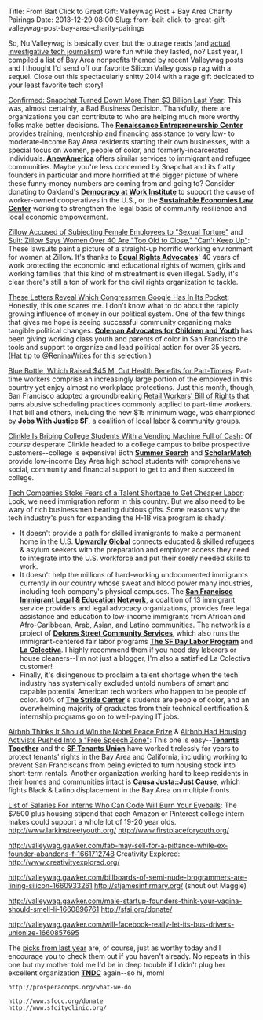 Title: From Bait Click to Great Gift: Valleywag Post + Bay Area Charity Pairings
Date: 2013-12-29 08:00
Slug: from-bait-click-to-great-gift-valleywag-post-bay-area-charity-pairings

So, Nu Valleywag is basically over, but the outrage reads (and [actual investigative tech journalism](http://valleywag.gawker.com/uber-and-its-shady-partners-are-pushing-drivers-into-su-1649936785)) were fun while they lasted, no? Last year, I compiled a list of Bay Area nonprofits themed by recent Valleywag posts and I thought I'd send off our favorite Silicon Valley gossip rag with a sequel. Close out this spectacularly shitty 2014 with a rage gift dedicated to your least favorite tech story!

[Confirmed: Snapchat Turned Down More Than $3 Billion Last Year](http://valleywag.gawker.com/confirmed-snapchat-turned-down-more-than-3-billion-la-1671970191): This was, almost certainly, a Bad Business Decision. Thankfully, there are organizations you can contribute to who are helping much more worthy folks make better decisions. The **[Renaissance Entrepreneurship Center](http://www.rencenter.org/)** provides training, mentorship and financing assistance to very low- to moderate-income Bay Area residents starting their own businesses, with a special focus on women, people of color, and formerly-incarcerated individuals. **[AnewAmerica](http://www.anewamerica.org/)** offers similar services to immigrant and refugee communities. Maybe you're less concerned by Snapchat and its fratty founders in particular and more horrified at the bigger picture of where these funny-money numbers are coming from and going to? Consider donating to Oakland's **[Democracy at Work Institute](http://institute.usworker.coop/)** to support the cause of worker-owned cooperatives in the U.S., or the **[Sustainable Economies Law Center](http://www.theselc.org/)** working to strengthen the legal basis of community resilience and local economic empowerment.
    	
[Zillow Accused of Subjecting Female Employees to "Sexual Torture"](http://valleywag.gawker.com/zillow-accused-of-subjecting-female-employees-to-sexua-1665833391) and [Suit: Zillow Says Women Over 40 Are "Too Old to Close," "Can't Keep Up"](http://valleywag.gawker.com/suit-zillow-says-women-over-40-are-too-old-to-close-1667009916): These lawsuits paint a picture of a straight-up horrific working environment for women at Zillow. It's thanks to **[Equal Rights Advocates](http://www.equalrights.org/)**' 40 years of work protecting the economic and educational rights of women, girls and working families that this kind of mistreatment is even illegal. Sadly, it's clear there's still a ton of work for the civil rights organization to tackle.

[These Letters Reveal Which Congressmen Google Has In Its Pocket](http://valleywag.gawker.com/these-letters-reveal-which-congressmen-google-has-in-it-1663875664): Honestly, this one scares me. I don't know what to do about the rapidly growing influence of money in our political system. One of the few things that gives me hope is seeing successful community organizing make tangible political changes. **[Coleman Advocates for Children and Youth](http://colemanadvocates.org/)** has been giving working class youth and parents of color in San Francisco the tools and support to organize and lead political action for over 35 years. (Hat tip to [@ReninaWrites](https://twitter.com/ReninaWrites) for this selection.)

[Blue Bottle, Which Raised $45 M, Cut Health Benefits for Part-Timers](http://valleywag.gawker.com/blue-bottle-which-raised-45-m-cut-health-benefits-fo-1663442765): Part-time workers comprise an increasingly large portion of the employed in this country yet enjoy almost no workplace protections. Just this month, though, San Francisco adopted a groundbreaking [Retail Workers' Bill of Rights](http://www.jwj.org/everything-you-need-to-know-about-san-franciscos-retail-workers-bill-of-rights) that bans abusive scheduling practices commonly applied to part-time workers. That bill and others, including the new $15 minimum wage, was championed by **[Jobs With Justice SF](http://jwjsf.org/)**, a coalition of local labor & community groups.
	
[Clinkle Is Bribing College Students With a Vending Machine Full of Cash](http://valleywag.gawker.com/clinkle-is-bribing-college-students-with-a-vending-mach-1663325836): Of *course* desperate Clinkle headed to a college campus to bribe prospective customers--college is expensive! Both **[Summer Search](https://www.summersearch.org)** and **[ScholarMatch](ScholarMatch)** provide low-income Bay Area high school students with comprehensive social, community and financial support to get to and then succeed in college.

[Tech Companies Stoke Fears of a Talent Shortage to Get Cheaper Labor](http://valleywag.gawker.com/tech-companies-stoke-fears-of-talent-shortage-to-get-ch-1662646170): Look, we need immigration reform in this country. But we also need to be wary of rich businessmen bearing dubious gifts. Some reasons why the tech industry's push for expanding the H-1B visa program is shady:

* It doesn't provide a path for skilled immigrants to make a permanent home in the U.S. **[Upwardly Global](http://www.upwardlyglobal.org/)** connects educated & skilled refugees & asylum seekers with the preparation and employer access they need to integrate into the U.S. workforce and put their sorely needed skills to work.
* It doesn't help the millions of hard-working undocumented immigrants currently in our country whose sweat and blood power many industries, including tech company's physical campuses. The **[San Francisco Immigrant Legal & Education Network](http://sfilen.org)**, a coalition of 13 immigrant service providers and legal advocacy organizations, provides free legal assistance and education to low-income immigrants from African and Afro-Caribbean, Arab, Asian, and Latino communities. The network is a project of **[Dolores Street Community Services](http://www.dscs.org/)**, which also runs the immigrant-centered fair labor programs **[The SF Day Labor Program](http://sfdaylabor.weebly.com/)** and **[La Colectiva](http://lacolectivasf.org/)**. I highly recommend them if you need day laborers or house cleaners--I'm not just a blogger, I'm also a satisfied La Colectiva customer!
* Finally, it's disingenous to proclaim a talent shortage when the tech industry has systemically excluded untold numbers of smart and capable potential American tech workers who happen to be people of color. 80% of **[The Stride Center](http://stridecenter.org/)**'s students are people of color, and an overwhelming majority of graduates from their technical certification & internship programs go on to well-paying IT jobs.
	
[Airbnb Thinks It Should Win the Nobel Peace Prize](http://valleywag.gawker.com/airbnb-thinks-it-should-win-the-nobel-peace-prize-1661900628) & [Airbnb Had Housing Activists Pushed Into a "Free Speech Zone"](http://valleywag.gawker.com/airbnb-had-housing-activists-pushed-into-a-free-speech-1662804595): This one is easy--**[Tenants Together](http://www.tenantstogether.org/)** and the **[SF Tenants Union](http://sftu.org/)** have worked tirelessly for years to protect tenants' rights in the Bay Area and California, including working to prevent San Franciscans from being evicted to turn housing stock into short-term rentals. Another organization working hard to keep residents in their homes and communities intact is **[Causa Justa::Just Cause](http://www.cjjc.org/en)**, which fights Black & Latino displacement in the Bay Area on multiple fronts.
	
[List of Salaries For Interns Who Can Code Will Burn Your Eyeballs](http://valleywag.gawker.com/list-of-salaries-for-interns-who-can-code-will-burn-you-1662712997): The $7500 plus housing stipend that each Amazon or Pinterest college intern makes could support a whole lot of 19-20 year olds. 
	http://www.larkinstreetyouth.org/
	http://www.firstplaceforyouth.org/

http://valleywag.gawker.com/fab-may-sell-for-a-pittance-while-ex-founder-abandons-f-1661712748
	Creativity Explored: http://www.creativityexplored.org/
	
http://valleywag.gawker.com/billboards-of-semi-nude-brogrammers-are-lining-silicon-1660933261
	http://stjamesinfirmary.org/ (shout out Maggie)

http://valleywag.gawker.com/male-startup-founders-think-your-vagina-should-smell-li-1660896761
	http://sfsi.org/donate/

http://valleywag.gawker.com/will-facebook-really-let-its-bus-drivers-unionize-1660857695

The [picks from last year](http://nerd.kelseyinnis.com/blog/2013/12/12/throw-some-gouda-at-that-whine-valleywag-post-plus-bay-area-charity-pairings/) are, of course, just as worthy today and I encourage you to check them out if you haven't already. No repeats in this one but my mother told me I'd be in deep trouble if I didn't plug her excellent organization **[TNDC](http://www.tndc.org/)** again--so hi, mom!


	http://prosperacoops.org/what-we-do
	
	http://www.sfccc.org/donate
	http://www.sfcityclinic.org/

